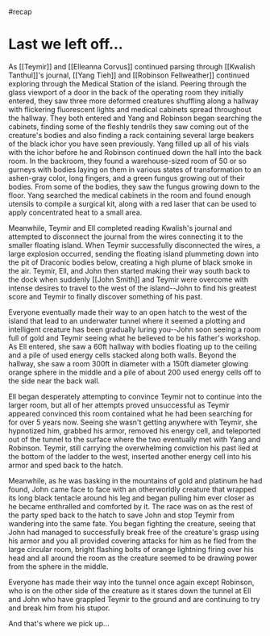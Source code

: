 #recap 
# Last we left off...
As [[Teymir]] and [[Elleanna Corvus]] continued parsing through [[Kwalish Tanthul]]'s journal, [[Yang Tieh]] and [[Robinson Fellweather]] continued exploring through the Medical Station of the island. Peering through the glass viewport of a door in the back of the operating room they initially entered, they saw three more deformed creatures shuffling along a hallway with flickering fluorescent lights and medical cabinets spread throughout the hallway. They both entered and Yang and Robinson began searching the cabinets, finding some of the fleshly tendrils they saw coming out of the creature's bodies and also finding a rack containing several large beakers of the black ichor you have seen previously. Yang filled up all of his vials with the ichor before he and Robinson continued down the hall into the back room. In the backroom, they found a warehouse-sized room of 50 or so gurneys with bodies laying on them in various states of transformation to an ashen-gray color, long fingers, and a green fungus growing out of their bodies. From some of the bodies, they saw the fungus growing down to the floor. Yang searched the medical cabinets in the room and found enough utensils to compile a surgical kit, along with a red laser that can be used to apply concentrated heat to a small area.

Meanwhile, Teymir and Ell completed reading Kwalish's journal and attempted to disconnect the journal from the wires connecting it to the smaller floating island. When Teymir successfully disconnected the wires, a large explosion occurred, sending the floating island plummeting down into the pit of Draconic bodies below, creating a high plume of black smoke in the air. Teymir, Ell, and John then started making their way south back to the dock when suddenly [[John Smith]] and Teymir were overcome with intense desires to travel to the west of the island--John to find his greatest score and Teymir to finally discover something of his past.

Everyone eventually made their way to an open hatch to the west of the island that lead to an underwater tunnel where it seemed a plotting and intelligent creature has been gradually luring you--John soon seeing a room full of gold and Teymir seeing what he believed to be his father's workshop. As Ell entered, she saw a 60ft hallway with bodies floating up to the ceiling and a pile of used energy cells stacked along both walls. Beyond the hallway, she saw a room 300ft in diameter with a 150ft diameter glowing orange sphere in the middle and a pile of about 200 used energy cells off to the side near the back wall.

Ell began desperately attempting to convince Teymir not to continue into the larger room, but all of her attempts proved unsuccessful as Teymir appeared convinced this room contained what he had been searching for for over 5 years now. Seeing she wasn't getting anywhere with Teymir, she hypnotized him, grabbed his armor, removed his energy cell, and teleported out of the tunnel to the surface where the two eventually met with Yang and Robinson. Teymir, still carrying the overwhelming conviction his past lied at the bottom of the ladder to the west, inserted another energy cell into his armor and sped back to the hatch.

Meanwhile, as he was basking in the mountains of gold and platinum he had found, John came face to face with an otherworldly creature that wrapped its long black tentacle around his leg and began pulling him ever closer as he became enthralled and comforted by it. The race was on as the rest of the party sped back to the hatch to save John and stop Teymir from wandering into the same fate. You began fighting the creature, seeing that John had managed to successfully break free of the creature's grasp using his armor and you all provided covering attacks for him as he fled from the large circular room, bright flashing bolts of orange lightning firing over his head and all around the room as the creature seemed to be drawing power from the sphere in the middle.

Everyone has made their way into the tunnel once again except Robinson, who is on the other side of the creature as it stares down the tunnel at Ell and John who have grappled Teymir to the ground and are continuing to try and break him from his stupor.

And that's where we pick up…